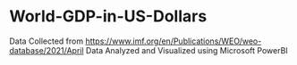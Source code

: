 # World-GDP-in-US-Dollars
Data Collected from https://www.imf.org/en/Publications/WEO/weo-database/2021/April
Data Analyzed and Visualized using Microsoft PowerBI
